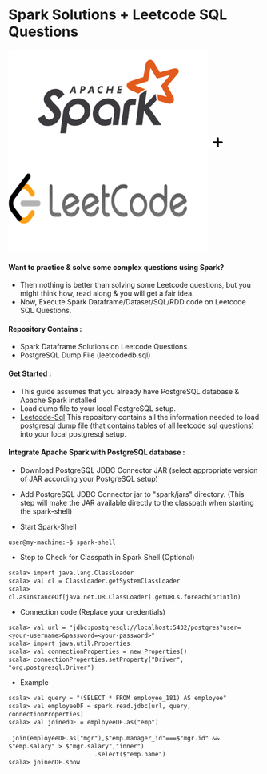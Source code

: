 # Spark Solutions + Leetcode SQL Questions<br/>
<div>
<kbd><img src="https://github.com/cM2908/leetcode-spark/blob/main/apache_spark.png" width="400" height="200"/></kbd>
<img src="https://github.com/cM2908/leetcode-spark/blob/main/plus.png" width="30" height="30"/>
<kbd><img src="https://github.com/cM2908/leetcode-spark/blob/main/leetcode.png" width="400" height="200"/></kbd>
</div>

#### Want to practice & solve some complex questions using Spark? 
- Then nothing is better than solving some Leetcode questions, but you might think how, read along & you will get a fair idea.<br/>
- Now, Execute Spark Dataframe/Dataset/SQL/RDD code on Leetcode SQL Questions.


#### Repository Contains :<br/>
- Spark Dataframe Solutions on Leetcode Questions <br/>
- PostgreSQL Dump File (leetcodedb.sql)<br/>

#### Get Started :<br/>

- This guide assumes that you already have PostgreSQL database & Apache Spark installed<br/>
- Load dump file to your local PostgreSQL setup.<br/>
- [Leetcode-Sql](https://github.com/cM2908/leetcode-sql) This repository contains all the information needed to load postgresql dump file (that contains tables of all leetcode sql questions) into your local postgresql setup.<br/>

#### Integrate Apache Spark with PostgreSQL database :<br/> 

- Download PostgreSQL JDBC Connector JAR (select appropriate version of JAR according your PostgreSQL setup)<br/>

- Add PostgreSQL JDBC Connector jar to "spark/jars" directory. (This step will make the JAR available directly to the classpath when starting the spark-shell)<br/>

- Start Spark-Shell
```
user@my-machine:~$ spark-shell
```

- Step to Check for Classpath in Spark Shell (Optional)
```
scala> import java.lang.ClassLoader
scala> val cl = ClassLoader.getSystemClassLoader
scala> cl.asInstanceOf[java.net.URLClassLoader].getURLs.foreach(println)
```

- Connection code (Replace your credentials)<br/>
```
scala> val url = "jdbc:postgresql://localhost:5432/postgres?user=<your-username>&password=<your-password>"
scala> import java.util.Properties
scala> val connectionProperties = new Properties()
scala> connectionProperties.setProperty("Driver", "org.postgresql.Driver")
```

- Example
```
scala> val query = "(SELECT * FROM employee_181) AS employee"
scala> val employeeDF = spark.read.jdbc(url, query, connectionProperties)
scala> val joinedDF = employeeDF.as("emp")
                        .join(employeeDF.as("mgr"),$"emp.manager_id"===$"mgr.id" && $"emp.salary" > $"mgr.salary","inner")
                        .select($"emp.name")
scala> joinedDF.show
```

